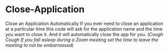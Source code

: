 # Close-Application
Close an Application Automatically
If you ever need to close an application at a particular time this code will ask for the application name and the time you want to close it.
And it will automatically close the app for you. (*Cough Cough If you fall asleep during a Zoom meeting set the time to leave the meeting to not be embarrassed*)
